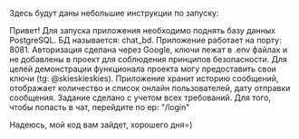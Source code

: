 Здесь будут даны небольшие инструкции по запуску:

Привет!
Для запуска приложения необходимо поднять базу данных PostgreSQL. БД называется: chat_bd. Приложение работает на порту: 8081.
Авторизация сделана через Google, ключи лежат в .env файлах и не добавлены в проект для соблюдения принципов безопасности. 
Для целей демонстрации функционала проекта могу предоставить свои ключи (tg: @skieskieskies).
Приложение хранит историю сообщений, отображает количество и список онлайн пользователей, дату отправки сообщения. Задание сделано с учетом всех требований.
Для того, чтобы попасть в чат, перейдите по ep: "/login"

Надеюсь, мой код вам зайдет, хорошего дня=)
